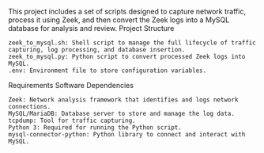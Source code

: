 This project includes a set of scripts designed to capture network traffic, process it using Zeek, and then convert the Zeek logs into a MySQL database for analysis and review.
Project Structure

    zeek_to_mysql.sh: Shell script to manage the full lifecycle of traffic capturing, log processing, and database insertion.
    zeek_to_mysql.py: Python script to convert processed Zeek logs into MySQL.
    .env: Environment file to store configuration variables.

Requirements
Software Dependencies

    Zeek: Network analysis framework that identifies and logs network connections.
    MySQL/MariaDB: Database server to store and manage the log data.
    tcpdump: Tool for traffic capturing.
    Python 3: Required for running the Python script.
    mysql-connector-python: Python library to connect and interact with MySQL.
